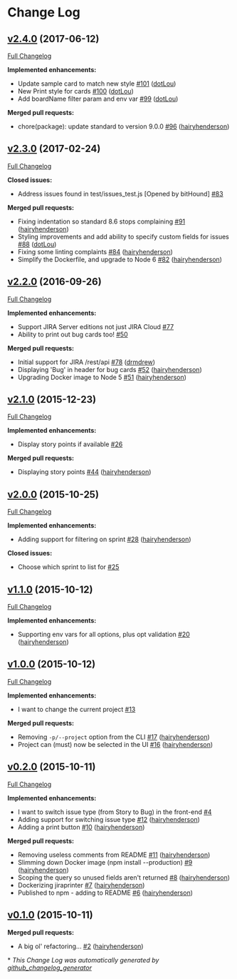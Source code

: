 # Change Log

## [v2.4.0](https://github.com/hairyhenderson/jiraprinter/tree/v2.4.0) (2017-06-12)
[Full Changelog](https://github.com/hairyhenderson/jiraprinter/compare/v2.3.0...v2.4.0)

**Implemented enhancements:**

- Update sample card to match new style [\#101](https://github.com/hairyhenderson/jiraprinter/pull/101) ([dotLou](https://github.com/dotLou))
- New Print style for cards [\#100](https://github.com/hairyhenderson/jiraprinter/pull/100) ([dotLou](https://github.com/dotLou))
- Add boardName filter param and env var [\#99](https://github.com/hairyhenderson/jiraprinter/pull/99) ([dotLou](https://github.com/dotLou))

**Merged pull requests:**

- chore\(package\): update standard to version 9.0.0 [\#96](https://github.com/hairyhenderson/jiraprinter/pull/96) ([hairyhenderson](https://github.com/hairyhenderson))

## [v2.3.0](https://github.com/hairyhenderson/jiraprinter/tree/v2.3.0) (2017-02-24)
[Full Changelog](https://github.com/hairyhenderson/jiraprinter/compare/v2.2.0...v2.3.0)

**Closed issues:**

- Address issues found in test/issues\_test.js \[Opened by bitHound\] [\#83](https://github.com/hairyhenderson/jiraprinter/issues/83)

**Merged pull requests:**

- Fixing indentation so standard 8.6 stops complaining [\#91](https://github.com/hairyhenderson/jiraprinter/pull/91) ([hairyhenderson](https://github.com/hairyhenderson))
- Styling improvements and add ability to specify custom fields for issues [\#88](https://github.com/hairyhenderson/jiraprinter/pull/88) ([dotLou](https://github.com/dotLou))
- Fixing some linting complaints [\#84](https://github.com/hairyhenderson/jiraprinter/pull/84) ([hairyhenderson](https://github.com/hairyhenderson))
- Simplify the Dockerfile, and upgrade to Node 6 [\#82](https://github.com/hairyhenderson/jiraprinter/pull/82) ([hairyhenderson](https://github.com/hairyhenderson))

## [v2.2.0](https://github.com/hairyhenderson/jiraprinter/tree/v2.2.0) (2016-09-26)
[Full Changelog](https://github.com/hairyhenderson/jiraprinter/compare/v2.1.0...v2.2.0)

**Implemented enhancements:**

- Support JIRA Server editions not just JIRA Cloud [\#77](https://github.com/hairyhenderson/jiraprinter/issues/77)
- Ability to print out bug cards too! [\#50](https://github.com/hairyhenderson/jiraprinter/issues/50)

**Merged pull requests:**

- Initial support for JIRA /rest/api [\#78](https://github.com/hairyhenderson/jiraprinter/pull/78) ([drmdrew](https://github.com/drmdrew))
- Displaying 'Bug' in header for bug cards [\#52](https://github.com/hairyhenderson/jiraprinter/pull/52) ([hairyhenderson](https://github.com/hairyhenderson))
- Upgrading Docker image to Node 5 [\#51](https://github.com/hairyhenderson/jiraprinter/pull/51) ([hairyhenderson](https://github.com/hairyhenderson))

## [v2.1.0](https://github.com/hairyhenderson/jiraprinter/tree/v2.1.0) (2015-12-23)
[Full Changelog](https://github.com/hairyhenderson/jiraprinter/compare/v2.0.0...v2.1.0)

**Implemented enhancements:**

- Display story points if available [\#26](https://github.com/hairyhenderson/jiraprinter/issues/26)

**Merged pull requests:**

- Displaying story points [\#44](https://github.com/hairyhenderson/jiraprinter/pull/44) ([hairyhenderson](https://github.com/hairyhenderson))

## [v2.0.0](https://github.com/hairyhenderson/jiraprinter/tree/v2.0.0) (2015-10-25)
[Full Changelog](https://github.com/hairyhenderson/jiraprinter/compare/v1.1.0...v2.0.0)

**Implemented enhancements:**

- Adding support for filtering on sprint [\#28](https://github.com/hairyhenderson/jiraprinter/pull/28) ([hairyhenderson](https://github.com/hairyhenderson))

**Closed issues:**

- Choose which sprint to list for [\#25](https://github.com/hairyhenderson/jiraprinter/issues/25)

## [v1.1.0](https://github.com/hairyhenderson/jiraprinter/tree/v1.1.0) (2015-10-12)
[Full Changelog](https://github.com/hairyhenderson/jiraprinter/compare/v1.0.0...v1.1.0)

**Implemented enhancements:**

- Supporting env vars for all options, plus opt validation [\#20](https://github.com/hairyhenderson/jiraprinter/pull/20) ([hairyhenderson](https://github.com/hairyhenderson))

## [v1.0.0](https://github.com/hairyhenderson/jiraprinter/tree/v1.0.0) (2015-10-12)
[Full Changelog](https://github.com/hairyhenderson/jiraprinter/compare/v0.2.0...v1.0.0)

**Implemented enhancements:**

- I want to change the current project [\#13](https://github.com/hairyhenderson/jiraprinter/issues/13)

**Merged pull requests:**

- Removing `-p/--project` option from the CLI [\#17](https://github.com/hairyhenderson/jiraprinter/pull/17) ([hairyhenderson](https://github.com/hairyhenderson))
- Project can \(must\) now be selected in the UI [\#16](https://github.com/hairyhenderson/jiraprinter/pull/16) ([hairyhenderson](https://github.com/hairyhenderson))

## [v0.2.0](https://github.com/hairyhenderson/jiraprinter/tree/v0.2.0) (2015-10-11)
[Full Changelog](https://github.com/hairyhenderson/jiraprinter/compare/v0.1.0...v0.2.0)

**Implemented enhancements:**

- I want to switch issue type \(from Story to Bug\) in the front-end [\#4](https://github.com/hairyhenderson/jiraprinter/issues/4)
- Adding support for switching issue type [\#12](https://github.com/hairyhenderson/jiraprinter/pull/12) ([hairyhenderson](https://github.com/hairyhenderson))
- Adding a print button [\#10](https://github.com/hairyhenderson/jiraprinter/pull/10) ([hairyhenderson](https://github.com/hairyhenderson))

**Merged pull requests:**

- Removing useless comments from README [\#11](https://github.com/hairyhenderson/jiraprinter/pull/11) ([hairyhenderson](https://github.com/hairyhenderson))
- Slimming down Docker image \(npm install --production\) [\#9](https://github.com/hairyhenderson/jiraprinter/pull/9) ([hairyhenderson](https://github.com/hairyhenderson))
- Scoping the query so unused fields aren't returned [\#8](https://github.com/hairyhenderson/jiraprinter/pull/8) ([hairyhenderson](https://github.com/hairyhenderson))
- Dockerizing jiraprinter [\#7](https://github.com/hairyhenderson/jiraprinter/pull/7) ([hairyhenderson](https://github.com/hairyhenderson))
- Published to npm - adding to README [\#6](https://github.com/hairyhenderson/jiraprinter/pull/6) ([hairyhenderson](https://github.com/hairyhenderson))

## [v0.1.0](https://github.com/hairyhenderson/jiraprinter/tree/v0.1.0) (2015-10-11)
**Merged pull requests:**

- A big ol' refactoring... [\#2](https://github.com/hairyhenderson/jiraprinter/pull/2) ([hairyhenderson](https://github.com/hairyhenderson))



\* *This Change Log was automatically generated by [github_changelog_generator](https://github.com/skywinder/Github-Changelog-Generator)*
